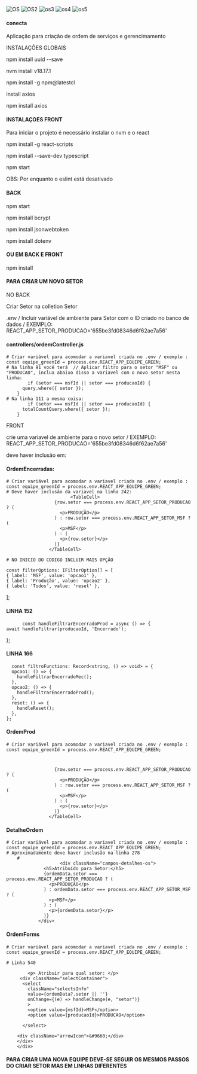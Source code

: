 ![OS](https://github.com/DayMartin/conecta/assets/69700069/8671eebe-74ee-4ab5-8845-5a4438aae546)
![OS2](https://github.com/DayMartin/conecta/assets/69700069/793d156d-6899-48d6-b694-cab460c8f007)
![os3](https://github.com/DayMartin/conecta/assets/69700069/d1232393-2bab-4fe7-9890-8066b088a435)
![os4](https://github.com/DayMartin/conecta/assets/69700069/ab9bf06b-2a2d-44ba-84e9-aef3c2041ec7)
![os5](https://github.com/DayMartin/conecta/assets/69700069/355bf284-f544-4bfd-919c-3ba6be46e8e5)


#### conecta
Aplicação para criação de ordem de serviços e gerencimamento


INSTALAÇÕES GLOBAIS

npm install uuid --save

nvm install v18.17.1

npm install -g npm@latestcl

install axios

npm install axios


#### INSTALAÇOES FRONT

Para iniciar o projeto é necessário instalar o nvm e o react

npm install -g react-scripts

npm install --save-dev typescript

npm start

OBS: Por enquanto o eslint está desativado

#### BACK

npm start

npm install bcrypt

npm install jsonwebtoken

npm install dotenv

#### OU EM BACK E FRONT 

npm install 


#### PARA CRIAR UM NOVO SETOR 

NO BACK 

Criar Setor na colletion Setor

.env / Incluir variável de ambiente para Setor com o ID criado no banco de dados  / EXEMPLO: REACT_APP_SETOR_PRODUCAO='655be3fd08346d6f62ae7a56'

#### controllers/ordemController.js 
    # Criar variável para acomodar a variavel criada no .env / exemplo : const equipe_greenId = process.env.REACT_APP_EQUIPE_GREEN;
    # Na linha 91 você terá  // Aplicar filtro para o setor "MSF" ou "PRODUCAO", inclua abaixo disso a variavel com o novo setor nesta linha:
            if (setor === msfId || setor === producaoId) {
          query.where({ setor });
        }
    # Na linha 111 a mesma coisa:
            if (setor === msfId || setor === producaoId) {
          totalCountQuery.where({ setor });
        }    

FRONT

crie uma variavel de ambiente para o novo setor / EXEMPLO: REACT_APP_SETOR_PRODUCAO='655be3fd08346d6f62ae7a56'

deve haver inclusão em: 
#### OrdemEncerradas: 
    # Criar variável para acomodar a variavel criada no .env / exemplo : const equipe_greenId = process.env.REACT_APP_EQUIPE_GREEN;
    # Deve haver inclusão da variavel na linha 242: 
                            <TableCell>
                      {row.setor === process.env.REACT_APP_SETOR_PRODUCAO ? (
                        <p>PRODUÇÃO</p>
                      ) : row.setor === process.env.REACT_APP_SETOR_MSF ? (
                        <p>MSF</p>
                      ) : (
                        <p>{row.setor}</p>
                      )}
                    </TableCell>

    # NO INICIO DO CODIGO INCLUIR MAIS OPÇÃO 

    const filterOptions: IFilterOption[] = [
    { label: 'MSF', value: 'opcao1' },
    { label: 'Produção', value: 'opcao2' },
    { label: 'Todos', value: 'reset' },
  ];

#### LINHA 152

          const handleFiltrarEncerradoProd = async () => {
    await handleFiltrar(producaoId, 'Encerrado');
  };

#### LINHA 166

      const filtroFunctions: Record<string, () => void> = {
      opcao1: () => {
        handleFiltrarEncerradoMec();
      },
      opcao2: () => {
        handleFiltrarEncerradoProd();
      },
      reset: () => {
        handleReset();
      },
    };

#### OrdemProd
    # Criar variável para acomodar a variavel criada no .env / exemplo : const equipe_greenId = process.env.REACT_APP_EQUIPE_GREEN;
   #                    <TableCell>
                      {row.setor === process.env.REACT_APP_SETOR_PRODUCAO ? (
                        <p>PRODUÇÃO</p>
                      ) : row.setor === process.env.REACT_APP_SETOR_MSF ? (
                        <p>MSF</p>
                      ) : (
                        <p>{row.setor}</p>
                      )}
                    </TableCell>

#### DetalheOrdem
    # Criar variável para acomodar a variavel criada no .env / exemplo : const equipe_greenId = process.env.REACT_APP_EQUIPE_GREEN;
    # Aproximadamente deve haver inclusão na linha 278
        # 
                        <div className="campos-detalhes-os">
                  <h5>Atribuído para Setor:</h5>
                  {ordemData.setor === process.env.REACT_APP_SETOR_PRODUCAO ? (
                    <p>PRODUÇÃO</p>
                  ) : ordemData.setor === process.env.REACT_APP_SETOR_MSF ? (
                    <p>MSF</p>
                  ) : (
                    <p>{ordemData.setor}</p>
                  )}
                </div>


#### OrdemForms
    # Criar variável para acomodar a variavel criada no .env / exemplo : const equipe_greenId = process.env.REACT_APP_EQUIPE_GREEN;

    # Linha 540

            <p> Atribuir para qual setor: </p>
         <div className="selectContainer">
          <select
            className="selectsInfo"
            value={ordemData?.setor || ''}
            onChange={(e) => handleChange(e, "setor")}
            >
            <option value={msfId}>MSF</option>
            <option value={producaoId}>PRODUCAO</option>

          </select>

        <div className="arrowIcon">&#9660;</div>
        </div>
        </div>



#### PARA CRIAR UMA NOVA EQUIPE DEVE-SE SEGUIR OS MESMOS PASSOS DO CRIAR SETOR MAS EM LINHAS DIFERENTES
